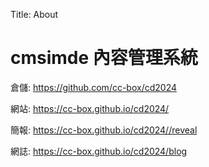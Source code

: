 Title: About

# cmsimde 內容管理系統

倉儲: <a href="https://github.com/cc-box/cd2024">https://github.com/cc-box/cd2024</a>

網站: <a href="https://cc-box.github.io/cd2024/">https://cc-box.github.io/cd2024/</a>

簡報: <a href="https://cc-box.github.io/cd2024//reveal">https://cc-box.github.io/cd2024//reveal</a>

網誌: <a href="https://cc-box.github.io/cd2024/blog">https://cc-box.github.io/cd2024/blog</a>








